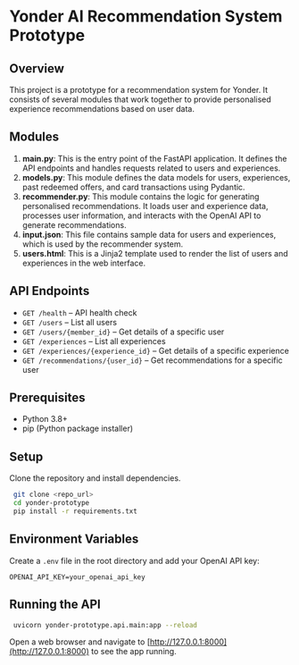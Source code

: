 # Yonder AI Recommendation System Prototype

## Overview
This project is a prototype for a recommendation system for Yonder. It consists of several modules that work together to provide personalised experience recommendations based on user data.

## Modules
1. **main.py**: This is the entry point of the FastAPI application. It defines the API endpoints and handles requests related to users and experiences.
2. **models.py**: This module defines the data models for users, experiences, past redeemed offers, and card transactions using Pydantic.
3. **recommender.py**: This module contains the logic for generating personalised recommendations. It loads user and experience data, processes user information, and interacts with the OpenAI API to generate recommendations.
4. **input.json**: This file contains sample data for users and experiences, which is used by the recommender system.
5. **users.html**: This is a Jinja2 template used to render the list of users and experiences in the web interface.

## API Endpoints
- `GET /health` – API health check
- `GET /users` – List all users
- `GET /users/{member_id}` – Get details of a specific user
- `GET /experiences` – List all experiences
- `GET /experiences/{experience_id}` – Get details of a specific experience
- `GET /recommendations/{user_id}` – Get recommendations for a specific user

## Prerequisites
- Python 3.8+
- pip (Python package installer)

## Setup
Clone the repository and install dependencies.
```sh
 git clone <repo_url>
 cd yonder-prototype
 pip install -r requirements.txt
```

## Environment Variables
Create a `.env` file in the root directory and add your OpenAI API key:
```
OPENAI_API_KEY=your_openai_api_key
```

## Running the API
```sh
 uvicorn yonder-prototype.api.main:app --reload
```
Open a web browser and navigate to [http://127.0.0.1:8000](http://127.0.0.1:8000) to see the app running.